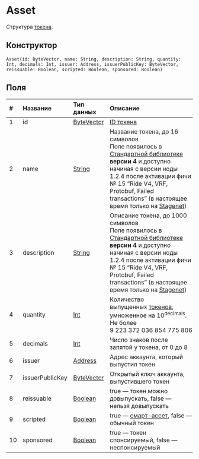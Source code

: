 # Asset

Структура [токена](/ru/blockchain/token).

## Конструктор

``` ride
Asset(id: ByteVector, name: String, description: String, quantity: Int, decimals: Int, issuer: Address, issuerPublicKey: ByteVector, reissuable: Boolean, scripted: Boolean, sponsored: Boolean)
```

## Поля

|   #   | Название | Тип данных | Описание |
| :--- | :--- | :--- | :--- |
| 1 | id | [ByteVector](/ru/ride/data-types/byte-vector) | [ID токена](/ru/blockchain/token/token-id)
| 2 | name | [String](/ru/ride/data-types/string) | Название токена, до 16 символов<br>Поле появилось в [Стандартной библиотеке](/ru/ride/script/standard-library) **версии 4** и доступно начиная с версии ноды 1.2.4 после активации фичи №&nbsp;15 “Ride V4, VRF, Protobuf, Failed transactions” (в настоящее время только на [Stagenet](/ru/blockchain/blockchain-network/stage-network)) |
| 3 | description | [String](/ru/ride/data-types/string) | Описание токена, до 1000 символов<br>Поле появилось в [Стандартной библиотеке](/ru/ride/script/standard-library) **версии 4** и доступно начиная с версии ноды 1.2.4 после активации фичи №&nbsp;15 “Ride V4, VRF, Protobuf, Failed transactions” (в настоящее время только на [Stagenet](/ru/blockchain/blockchain-network/stage-network)) |
| 4 | quantity | [Int](/ru/ride/data-types/int) | Количество выпущенных [токенов](/ru/blockchain/token), умноженное на 10<sup>decimals</sup>. Не более 9&nbsp;223&nbsp;372&nbsp;036&nbsp;854&nbsp;775&nbsp;806 |
| 5 | decimals | [Int](/ru/ride/data-types/int) | Число знаков после запятой у токена, от 0 до 8 |
| 6 | issuer | [Address](/ru/ride/structures/common-structures/address) | Адрес аккаунта, который выпустил токен |
| 7 | issuerPublicKey | [ByteVector](/ru/ride/data-types/byte-vector) | Открытый ключ аккаунта, выпустившего токен |
| 8 | reissuable | [Boolean](/ru/ride/data-types/boolean) | true — токен можно довыпускать, false — нельзя довыпускать |
| 9 | scripted | [Boolean](/ru/ride/data-types/boolean) | true — [смарт-ассет](/ru/blockchain/token/smart-asset), false — обычный токен |
| 10 | sponsored | [Boolean](/ru/ride/data-types/boolean) | true — токен спонсируемый, false — неспонсируемый |
